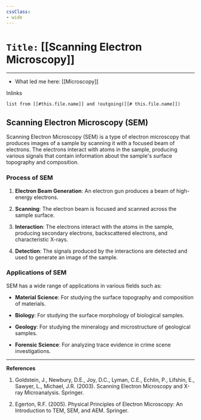 ```yaml
---
cssClass:
- wide
---
```


# `Title:` [[Scanning Electron Microscopy]]
--- 

- What led me here: [[Microscopy]]

Inlinks
```dataview 
list from [[#this.file.name]] and !outgoing([[# this.file.name]]) 
```

## Scanning Electron Microscopy (SEM)

Scanning Electron Microscopy (SEM) is a type of electron microscopy that produces images of a sample by scanning it with a focused beam of electrons. The electrons interact with atoms in the sample, producing various signals that contain information about the sample's surface topography and composition.

### Process of SEM

1. **Electron Beam Generation**: An electron gun produces a beam of high-energy electrons.

2. **Scanning**: The electron beam is focused and scanned across the sample surface.

3. **Interaction**: The electrons interact with the atoms in the sample, producing secondary electrons, backscattered electrons, and characteristic X-rays.

4. **Detection**: The signals produced by the interactions are detected and used to generate an image of the sample.

### Applications of SEM

SEM has a wide range of applications in various fields such as:

- **Material Science**: For studying the surface topography and composition of materials.

- **Biology**: For studying the surface morphology of biological samples.

- **Geology**: For studying the mineralogy and microstructure of geological samples.

- **Forensic Science**: For analyzing trace evidence in crime scene investigations.

---

**References**

1. Goldstein, J., Newbury, D.E., Joy, D.C., Lyman, C.E., Echlin, P., Lifshin, E., Sawyer, L., Michael, J.R. (2003). Scanning Electron Microscopy and X-ray Microanalysis. Springer.

2. Egerton, R.F. (2005). Physical Principles of Electron Microscopy: An Introduction to TEM, SEM, and AEM. Springer.
